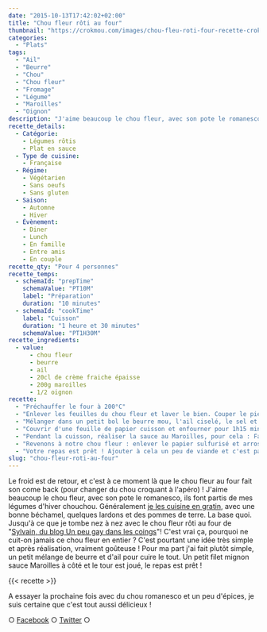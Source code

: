 ```yaml
---
date: "2015-10-13T17:42:02+02:00"
title: "Chou fleur rôti au four"
thumbnail: "https://crokmou.com/images/chou-fleu-roti-four-recette-crokmou-blog-culinaire.jpg"
categories:
  - "Plats"
tags:
  - "Ail"
  - "Beurre"
  - "Chou"
  - "Chou fleur"
  - "Fromage"
  - "Légume"
  - "Maroilles"
  - "Oignon"
description: "J'aime beaucoup le chou fleur, avec son pote le romanesco, ils font partis de mes légumes d'hiver chouchou."
recette_details:
  - Catégorie:
    - Légumes rôtis
    - Plat en sauce
  - Type de cuisine:
    - Française
  - Régime:
    - Végétarien
    - Sans oeufs
    - Sans gluten
  - Saison:
    - Automne
    - Hiver
  - Évènement:
    - Diner
    - Lunch
    - En famille
    - Entre amis
    - En couple
recette_qty: "Pour 4 personnes"
recette_temps:
  - schemaId: "prepTime"
    schemaValue: "PT10M"
    label: "Préparation"
    duration: "10 minutes"
  - schemaId: "cookTime"
    label: "Cuisson"
    duration: "1 heure et 30 minutes"
    schemaValue: "PT1H30M"
recette_ingredients:
  - value:
      - chou fleur
      - beurre
      - ail
      - 20cl de crème fraiche épaisse
      - 200g maroilles
      - 1/2 oignon
recette:
  - "Préchauffer le four à 200°C"
  - "Enlever les feuilles du chou fleur et laver le bien. Couper le pied de celui-ci afin qu'il puisse tenir 'droit' dans un moule allant au four."
  - "Mélanger dans un petit bol le beurre mou, l'ail ciselé, le sel et le poivre. Badigeonner le chou fleur de ce mélange."
  - "Couvrir d'une feuille de papier cuisson et enfourner pour 1h15 minutes environ"
  - "Pendant la cuisson, réaliser la sauce au Maroilles, pour cela : Faites revenir l'oignon finement hâché dans un peu de beurre. Ajouter ensuite le maroilles, laisser fondre un peu puis ajouter la crème fraîche. Bien remuer et laisse fondre. Réserver."
  - "Revenons à notre chou fleur : enlever le papier sulfurisé et arroser le chou du jus de cuisson. Laisser dorer 15/20 minutes"
  - "Votre repas est prêt ! Ajouter à cela un peu de viande et c'est parfait !"
slug: "chou-fleur-roti-au-four"
---
```


Le froid est de retour, et c'est à ce moment là que le chou fleur au four fait son come back (pour changer du chou croquant à l'apéro) ! J'aime beaucoup le chou fleur, avec son pote le romanesco, ils font partis de mes légumes d'hiver chouchou. Généralement [je les cuisine en gratin](http://www.crokmou.com/2014/08/gratin-de-choux-jambon-et-pommes-de-terre), avec une bonne béchamel, quelques lardons et des pommes de terre. La base quoi. Jusqu'à ce que je tombe nez à nez avec le chou fleur rôti au four de "[Sylvain, du blog Un peu gay dans les coings](http://www.un-peu-gay-dans-les-coings.eu/2015/01/chou-fleur-roti-entier-au-four-ail.html)"! C'est vrai ça, pourquoi ne cuit-on jamais ce chou fleur en entier ? C'est pourtant une idée très simple et après réalisation, vraiment goûteuse ! Pour ma part j'ai fait plutôt simple, un petit mélange de beurre et d'ail pour cuire le tout. Un petit filet mignon sauce Maroilles à côté et le tour est joué, le repas est prêt !

{{< recette >}}

A essayer la prochaine fois avec du chou romanesco et un peu d'épices, je suis certaine que c'est tout aussi délicieux !

○ [Facebook](https://www.facebook.com/crokmou.blog) ○ [Twitter](https://twitter.com/Crokmou) ○
